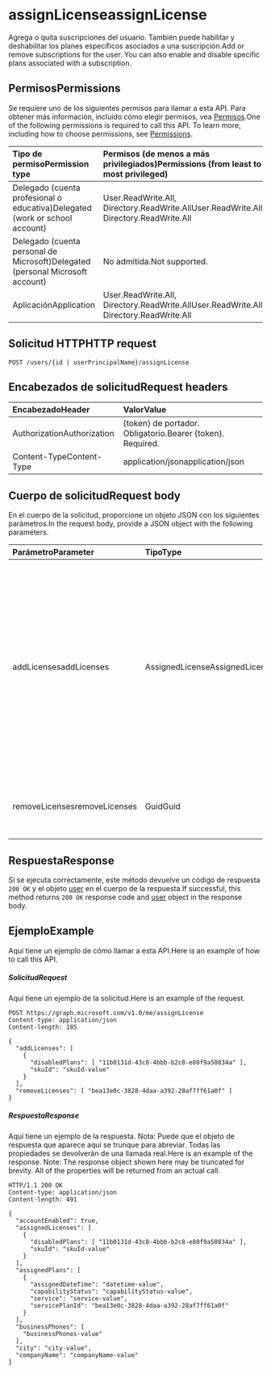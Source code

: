 # <a name="assignlicense"></a><span data-ttu-id="0c68a-101">assignLicense</span><span class="sxs-lookup"><span data-stu-id="0c68a-101">assignLicense</span></span>
<span data-ttu-id="0c68a-p101">Agrega o quita suscripciones del usuario. También puede habilitar y deshabilitar los planes específicos asociados a una suscripción.</span><span class="sxs-lookup"><span data-stu-id="0c68a-p101">Add or remove subscriptions for the user. You can also enable and disable specific plans associated with a subscription.</span></span>

## <a name="permissions"></a><span data-ttu-id="0c68a-104">Permisos</span><span class="sxs-lookup"><span data-stu-id="0c68a-104">Permissions</span></span>
<span data-ttu-id="0c68a-p102">Se requiere uno de los siguientes permisos para llamar a esta API. Para obtener más información, incluido cómo elegir permisos, vea [Permisos](../../../concepts/permissions_reference.md).</span><span class="sxs-lookup"><span data-stu-id="0c68a-p102">One of the following permissions is required to call this API. To learn more, including how to choose permissions, see [Permissions](../../../concepts/permissions_reference.md).</span></span>

|<span data-ttu-id="0c68a-107">Tipo de permiso</span><span class="sxs-lookup"><span data-stu-id="0c68a-107">Permission type</span></span>      | <span data-ttu-id="0c68a-108">Permisos (de menos a más privilegiados)</span><span class="sxs-lookup"><span data-stu-id="0c68a-108">Permissions (from least to most privileged)</span></span>              |
|:--------------------|:---------------------------------------------------------|
|<span data-ttu-id="0c68a-109">Delegado (cuenta profesional o educativa)</span><span class="sxs-lookup"><span data-stu-id="0c68a-109">Delegated (work or school account)</span></span> | <span data-ttu-id="0c68a-110">User.ReadWrite.All, Directory.ReadWrite.All</span><span class="sxs-lookup"><span data-stu-id="0c68a-110">User.ReadWrite.All, Directory.ReadWrite.All</span></span>    |
|<span data-ttu-id="0c68a-111">Delegado (cuenta personal de Microsoft)</span><span class="sxs-lookup"><span data-stu-id="0c68a-111">Delegated (personal Microsoft account)</span></span> | <span data-ttu-id="0c68a-112">No admitida.</span><span class="sxs-lookup"><span data-stu-id="0c68a-112">Not supported.</span></span>    |
|<span data-ttu-id="0c68a-113">Aplicación</span><span class="sxs-lookup"><span data-stu-id="0c68a-113">Application</span></span> | <span data-ttu-id="0c68a-114">User.ReadWrite.All, Directory.ReadWrite.All</span><span class="sxs-lookup"><span data-stu-id="0c68a-114">User.ReadWrite.All, Directory.ReadWrite.All</span></span> |

## <a name="http-request"></a><span data-ttu-id="0c68a-115">Solicitud HTTP</span><span class="sxs-lookup"><span data-stu-id="0c68a-115">HTTP request</span></span>
<!-- { "blockType": "ignored" } -->
```http
POST /users/{id | userPrincipalName}/assignLicense
```
## <a name="request-headers"></a><span data-ttu-id="0c68a-116">Encabezados de solicitud</span><span class="sxs-lookup"><span data-stu-id="0c68a-116">Request headers</span></span>
| <span data-ttu-id="0c68a-117">Encabezado</span><span class="sxs-lookup"><span data-stu-id="0c68a-117">Header</span></span>       | <span data-ttu-id="0c68a-118">Valor</span><span class="sxs-lookup"><span data-stu-id="0c68a-118">Value</span></span> |
|:---------------|:--------|
| <span data-ttu-id="0c68a-119">Authorization</span><span class="sxs-lookup"><span data-stu-id="0c68a-119">Authorization</span></span>  | <span data-ttu-id="0c68a-p103">{token} de portador. Obligatorio.</span><span class="sxs-lookup"><span data-stu-id="0c68a-p103">Bearer {token}. Required.</span></span>  |
| <span data-ttu-id="0c68a-122">Content-Type</span><span class="sxs-lookup"><span data-stu-id="0c68a-122">Content-Type</span></span>  | <span data-ttu-id="0c68a-123">application/json</span><span class="sxs-lookup"><span data-stu-id="0c68a-123">application/json</span></span>  |

## <a name="request-body"></a><span data-ttu-id="0c68a-124">Cuerpo de solicitud</span><span class="sxs-lookup"><span data-stu-id="0c68a-124">Request body</span></span>
<span data-ttu-id="0c68a-125">En el cuerpo de la solicitud, proporcione un objeto JSON con los siguientes parámetros.</span><span class="sxs-lookup"><span data-stu-id="0c68a-125">In the request body, provide a JSON object with the following parameters.</span></span>

| <span data-ttu-id="0c68a-126">Parámetro</span><span class="sxs-lookup"><span data-stu-id="0c68a-126">Parameter</span></span>    | <span data-ttu-id="0c68a-127">Tipo</span><span class="sxs-lookup"><span data-stu-id="0c68a-127">Type</span></span>   |<span data-ttu-id="0c68a-128">Descripción</span><span class="sxs-lookup"><span data-stu-id="0c68a-128">Description</span></span>|
|:---------------|:--------|:----------|
|<span data-ttu-id="0c68a-129">addLicenses</span><span class="sxs-lookup"><span data-stu-id="0c68a-129">addLicenses</span></span>|<span data-ttu-id="0c68a-130">AssignedLicense</span><span class="sxs-lookup"><span data-stu-id="0c68a-130">AssignedLicense</span></span>|<span data-ttu-id="0c68a-p104">Colección de objetos [assignedLicense](../resources/assignedlicense.md) que especifican las licencias que se van a agregar. Puede deshabilitar planes asociados a una licencia estableciendo la propiedad **disabledPlans** en un objeto [assignedLicense](../resources/assignedlicense.md).</span><span class="sxs-lookup"><span data-stu-id="0c68a-p104">A collection of [assignedLicense](../resources/assignedlicense.md) objects that specify the licenses to add. You can disable plans associated with a license by setting the **disabledPlans** property on an [assignedLicense](../resources/assignedlicense.md) object.</span></span>|
|<span data-ttu-id="0c68a-133">removeLicenses</span><span class="sxs-lookup"><span data-stu-id="0c68a-133">removeLicenses</span></span>|<span data-ttu-id="0c68a-134">Guid</span><span class="sxs-lookup"><span data-stu-id="0c68a-134">Guid</span></span>|<span data-ttu-id="0c68a-135">Colección de GUID que identifican las licencias que se van a quitar.</span><span class="sxs-lookup"><span data-stu-id="0c68a-135">A collection of GUIDs that identify the licenses to remove.</span></span>|

## <a name="response"></a><span data-ttu-id="0c68a-136">Respuesta</span><span class="sxs-lookup"><span data-stu-id="0c68a-136">Response</span></span>

<span data-ttu-id="0c68a-137">Si se ejecuta correctamente, este método devuelve un código de respuesta `200 OK` y el objeto [user](../resources/user.md) en el cuerpo de la respuesta.</span><span class="sxs-lookup"><span data-stu-id="0c68a-137">If successful, this method returns `200 OK` response code and [user](../resources/user.md) object in the response body.</span></span>

## <a name="example"></a><span data-ttu-id="0c68a-138">Ejemplo</span><span class="sxs-lookup"><span data-stu-id="0c68a-138">Example</span></span>
<span data-ttu-id="0c68a-139">Aquí tiene un ejemplo de cómo llamar a esta API.</span><span class="sxs-lookup"><span data-stu-id="0c68a-139">Here is an example of how to call this API.</span></span>
##### <a name="request"></a><span data-ttu-id="0c68a-140">Solicitud</span><span class="sxs-lookup"><span data-stu-id="0c68a-140">Request</span></span>
<span data-ttu-id="0c68a-141">Aquí tiene un ejemplo de la solicitud.</span><span class="sxs-lookup"><span data-stu-id="0c68a-141">Here is an example of the request.</span></span>
<!-- {
  "blockType": "request",
  "name": "user_assignlicense"
}-->
```http
POST https://graph.microsoft.com/v1.0/me/assignLicense
Content-type: application/json
Content-length: 185

{
  "addLicenses": [
    {
      "disabledPlans": [ "11b0131d-43c8-4bbb-b2c8-e80f9a50834a" ],
      "skuId": "skuId-value"
    }
  ],
  "removeLicenses": [ "bea13e0c-3828-4daa-a392-28af7ff61a0f" ]
}
```

##### <a name="response"></a><span data-ttu-id="0c68a-142">Respuesta</span><span class="sxs-lookup"><span data-stu-id="0c68a-142">Response</span></span>
<span data-ttu-id="0c68a-p105">Aquí tiene un ejemplo de la respuesta. Nota: Puede que el objeto de respuesta que aparece aquí se trunque para abreviar. Todas las propiedades se devolverán de una llamada real.</span><span class="sxs-lookup"><span data-stu-id="0c68a-p105">Here is an example of the response. Note: The response object shown here may be truncated for brevity. All of the properties will be returned from an actual call.</span></span>
<!-- {
  "blockType": "response",
  "truncated": true,
  "@odata.type": "microsoft.graph.user"
} -->
```http
HTTP/1.1 200 OK
Content-type: application/json
Content-length: 491

{
  "accountEnabled": true,
  "assignedLicenses": [
    {
      "disabledPlans": [ "11b0131d-43c8-4bbb-b2c8-e80f9a50834a" ],
      "skuId": "skuId-value"
    }
  ],
  "assignedPlans": [
    {
      "assignedDateTime": "datetime-value",
      "capabilityStatus": "capabilityStatus-value",
      "service": "service-value",
      "servicePlanId": "bea13e0c-3828-4daa-a392-28af7ff61a0f"
    }
  ],
  "businessPhones": [
    "businessPhones-value"
  ],
  "city": "city-value",
  "companyName": "companyName-value"
}
```

<!-- uuid: 8fcb5dbc-d5aa-4681-8e31-b001d5168d79
2015-10-25 14:57:30 UTC -->
<!-- {
  "type": "#page.annotation",
  "description": "user: assignLicense",
  "keywords": "",
  "section": "documentation",
  "tocPath": ""
}-->
